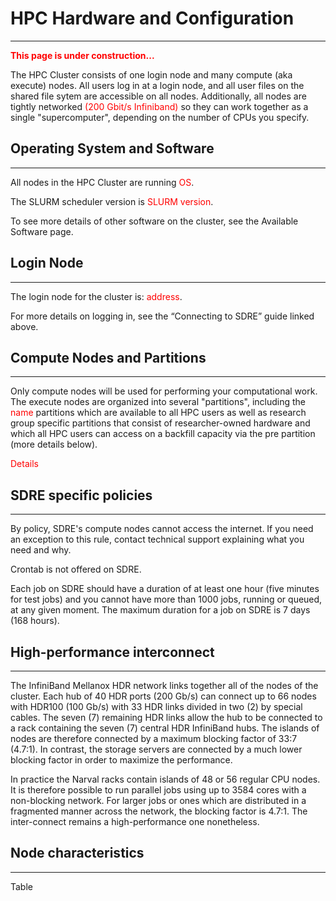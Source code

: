 # **HPC Hardware and Configuration**

<!-- Reference: https://chtc.cs.wisc.edu/uw-research-computing/hpc-overview#execute-nodes-and-partitions -->

----

<span style="color: red;">**This page is under construction...**</span>

The HPC Cluster consists of one login node and many compute (aka execute) nodes. All users log in at a login node, and all user files on the shared file sytem are accessible on all nodes. Additionally, all nodes are tightly networked <span style="color: red;">(200 Gbit/s Infiniband)</span> so they can work together as a single "supercomputer", depending on the number of CPUs you specify.

## **Operating System and Software**

----

All nodes in the HPC Cluster are running <span style="color: red;">OS</span>.

The SLURM scheduler version is <span style="color: red;">SLURM version</span>.

To see more details of other software on the cluster, see the Available Software page.

## **Login Node**

----

The login node for the cluster is: <span style="color: red;">address</span>. 

For more details on logging in, see the “Connecting to SDRE” guide linked above.

## **Compute Nodes and Partitions**

----

Only compute nodes will be used for performing your computational work. The execute nodes are organized into several "partitions", including the <span style="color: red;">name</span> partitions which are available to all HPC users as well as research group specific partitions that consist of researcher-owned hardware and which all HPC users can access on a backfill capacity via the pre partition (more details below).

<span style="color: red;">Details</span>

## **SDRE specific policies**

----

<!-- Reference: https://docs.alliancecan.ca/wiki/Narval/en -->

By policy, SDRE's compute nodes cannot access the internet. If you need an exception to this rule, contact technical support explaining what you need and why.

Crontab is not offered on SDRE.

Each job on SDRE should have a duration of at least one hour (five minutes for test jobs) and you cannot have more than 1000 jobs, running or queued, at any given moment. The maximum duration for a job on SDRE is 7 days (168 hours).

## **High-performance interconnect**

----

<!-- Reference: https://docs.alliancecan.ca/wiki/Narval/en -->

The InfiniBand Mellanox HDR network links together all of the nodes of the cluster. Each hub of 40 HDR ports (200 Gb/s) can connect up to 66 nodes with HDR100 (100 Gb/s) with 33 HDR links divided in two (2) by special cables. The seven (7) remaining HDR links allow the hub to be connected to a rack containing the seven (7) central HDR InfiniBand hubs. The islands of nodes are therefore connected by a maximum blocking factor of 33:7 (4.7:1). In contrast, the storage servers are connected by a much lower blocking factor in order to maximize the performance.

In practice the Narval racks contain islands of 48 or 56 regular CPU nodes. It is therefore possible to run parallel jobs using up to 3584 cores with a non-blocking network. For larger jobs or ones which are distributed in a fragmented manner across the network, the blocking factor is 4.7:1. The inter-connect remains a high-performance one nonetheless.

## **Node characteristics**

---

<span style="color= red;"> Table </span>

